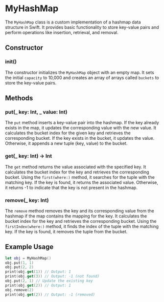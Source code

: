 # MyHashMap

The `MyHashMap` class is a custom implementation of a hashmap data structure in Swift. It provides basic functionality to store key-value pairs and perform operations like insertion, retrieval, and removal.

## Constructor

### init()

The constructor initializes the `MyHashMap` object with an empty map. It sets the initial `capacity` to 10,000 and creates an array of arrays called `buckets` to store the key-value pairs.

## Methods

### put(_ key: Int, _ value: Int)

The `put` method inserts a key-value pair into the hashmap. If the key already exists in the map, it updates the corresponding value with the new value. It calculates the bucket index for the given key and retrieves the corresponding bucket. If the key exists in the bucket, it updates the value. Otherwise, it appends a new tuple (key, value) to the bucket.

### get(_ key: Int) -> Int

The `get` method returns the value associated with the specified key. It calculates the bucket index for the key and retrieves the corresponding bucket. Using the `first(where:)` method, it searches for the tuple with the matching key. If the key is found, it returns the associated value. Otherwise, it returns -1 to indicate that the key is not present in the hashmap.

### remove(_ key: Int)

The `remove` method removes the key and its corresponding value from the hashmap if the map contains the mapping for the key. It calculates the bucket index for the key and retrieves the corresponding bucket. Using the `firstIndex(where:)` method, it finds the index of the tuple with the matching key. If the key is found, it removes the tuple from the bucket.

## Example Usage

```swift
let obj = MyHashMap()
obj.put(1, 1)
obj.put(2, 2)
print(obj.get(1)) // Output: 1
print(obj.get(3)) // Output: -1 (not found)
obj.put(2, 1) // Update the existing key
print(obj.get(2)) // Output: 1
obj.remove(2)
print(obj.get(2)) // Output: -1 (removed)
